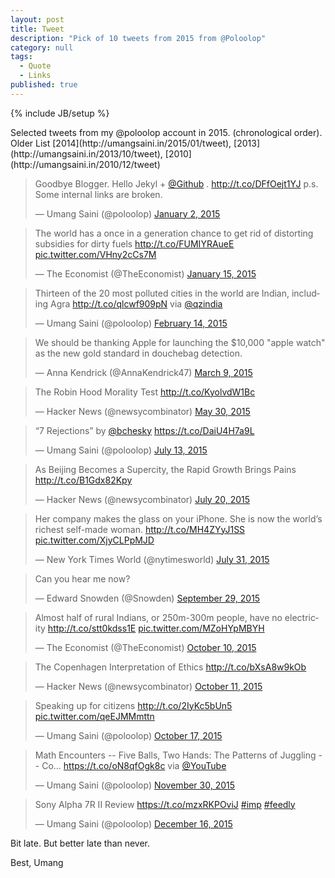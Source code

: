 ```yaml
---
layout: post
title: Tweet
description: "Pick of 10 tweets from 2015 from @Poloolop"
category: null
tags: 
  - Quote
  - Links
published: true
---
```


{% include JB/setup %}
<p>
Selected tweets from my @poloolop account in 2015. (chronological order).
Older List [2014](http://umangsaini.in/2015/01/tweet), [2013](http://umangsaini.in/2013/10/tweet), [2010](http://umangsaini.in/2010/12/tweet)
</p>

<blockquote class="twitter-tweet" data-lang="en"><p lang="en" dir="ltr">Goodbye Blogger. Hello Jekyl + <a href="https://twitter.com/github">@Github</a> . <a href="http://t.co/DFfOejt1YJ">http://t.co/DFfOejt1YJ</a> p.s. Some internal links are broken.</p>&mdash; Umang Saini (@poloolop) <a href="https://twitter.com/poloolop/status/550834817688817665">January 2, 2015</a></blockquote>
<script async src="//platform.twitter.com/widgets.js" charset="utf-8"></script>

<blockquote class="twitter-tweet" data-lang="en"><p lang="en" dir="ltr">The world has a once in a generation chance to get rid of distorting subsidies for dirty fuels <a href="http://t.co/FUMIYRAueE">http://t.co/FUMIYRAueE</a> <a href="http://t.co/VHny2cCs7M">pic.twitter.com/VHny2cCs7M</a></p>&mdash; The Economist (@TheEconomist) <a href="https://twitter.com/TheEconomist/status/555742896234975232">January 15, 2015</a></blockquote>
<script async src="//platform.twitter.com/widgets.js" charset="utf-8"></script>

<blockquote class="twitter-tweet" data-lang="en"><p lang="en" dir="ltr">Thirteen of the 20 most polluted cities in the world are Indian, including Agra <a href="http://t.co/qlcwf909pN">http://t.co/qlcwf909pN</a> via <a href="https://twitter.com/qzindia">@qzindia</a></p>&mdash; Umang Saini (@poloolop) <a href="https://twitter.com/poloolop/status/566620891610488833">February 14, 2015</a></blockquote>
<script async src="//platform.twitter.com/widgets.js" charset="utf-8"></script>

<blockquote class="twitter-tweet" data-lang="en"><p lang="en" dir="ltr">We should be thanking Apple for launching the $10,000 &quot;apple watch&quot; as the new gold standard in douchebag detection.</p>&mdash; Anna Kendrick (@AnnaKendrick47) <a href="https://twitter.com/AnnaKendrick47/status/575019466804719617">March 9, 2015</a></blockquote>
<script async src="//platform.twitter.com/widgets.js" charset="utf-8"></script>

<blockquote class="twitter-tweet" data-lang="en"><p lang="en" dir="ltr">The Robin Hood Morality Test <a href="http://t.co/KyolvdW1Bc">http://t.co/KyolvdW1Bc</a></p>&mdash; Hacker News (@newsycombinator) <a href="https://twitter.com/newsycombinator/status/604784576809082880">May 30, 2015</a></blockquote>
<script async src="//platform.twitter.com/widgets.js" charset="utf-8"></script>


<blockquote class="twitter-tweet" data-lang="en"><p lang="en" dir="ltr">“7 Rejections” by <a href="https://twitter.com/bchesky">@bchesky</a> <a href="https://t.co/DaiU4H7a9L">https://t.co/DaiU4H7a9L</a></p>&mdash; Umang Saini (@poloolop) <a href="https://twitter.com/poloolop/status/620428619467243522">July 13, 2015</a></blockquote>
<script async src="//platform.twitter.com/widgets.js" charset="utf-8"></script>

<blockquote class="twitter-tweet" data-lang="en"><p lang="en" dir="ltr">As Beijing Becomes a Supercity, the Rapid Growth Brings Pains <a href="http://t.co/B1Gdx82Kpy">http://t.co/B1Gdx82Kpy</a></p>&mdash; Hacker News (@newsycombinator) <a href="https://twitter.com/newsycombinator/status/622979532396589056">July 20, 2015</a></blockquote>
<script async src="//platform.twitter.com/widgets.js" charset="utf-8"></script>

<blockquote class="twitter-tweet" data-lang="en"><p lang="en" dir="ltr">Her company makes the glass on your iPhone. She is now the world’s richest self-made woman. <a href="http://t.co/MH4ZYyJ1SS">http://t.co/MH4ZYyJ1SS</a> <a href="http://t.co/XjyCLPpMJD">pic.twitter.com/XjyCLPpMJD</a></p>&mdash; New York Times World (@nytimesworld) <a href="https://twitter.com/nytimesworld/status/627032724415643648">July 31, 2015</a></blockquote>
<script async src="//platform.twitter.com/widgets.js" charset="utf-8"></script>

<blockquote class="twitter-tweet" data-lang="en"><p lang="en" dir="ltr">Can you hear me now?</p>&mdash; Edward Snowden (@Snowden) <a href="https://twitter.com/Snowden/status/648890134243487744">September 29, 2015</a></blockquote>
<script async src="//platform.twitter.com/widgets.js" charset="utf-8"></script>

<blockquote class="twitter-tweet" data-lang="en"><p lang="en" dir="ltr">Almost half of rural Indians, or 250m-300m people, have no electricity <a href="http://t.co/stt0kdss1E">http://t.co/stt0kdss1E</a> <a href="http://t.co/MZoHYpMBYH">pic.twitter.com/MZoHYpMBYH</a></p>&mdash; The Economist (@TheEconomist) <a href="https://twitter.com/TheEconomist/status/652773235403132928">October 10, 2015</a></blockquote>
<script async src="//platform.twitter.com/widgets.js" charset="utf-8"></script>


<blockquote class="twitter-tweet" data-lang="en"><p lang="en" dir="ltr">The Copenhagen Interpretation of Ethics <a href="http://t.co/bXsA8w9kOb">http://t.co/bXsA8w9kOb</a></p>&mdash; Hacker News (@newsycombinator) <a href="https://twitter.com/newsycombinator/status/653133582601482240">October 11, 2015</a></blockquote>
<script async src="//platform.twitter.com/widgets.js" charset="utf-8"></script>

<blockquote class="twitter-tweet" data-lang="en"><p lang="en" dir="ltr">Speaking up for citizens <a href="http://t.co/2IyKc5bUn5">http://t.co/2IyKc5bUn5</a> <a href="http://t.co/qeEJMMmttn">pic.twitter.com/qeEJMMmttn</a></p>&mdash; Umang Saini (@poloolop) <a href="https://twitter.com/poloolop/status/655243960856637440">October 17, 2015</a></blockquote>
<script async src="//platform.twitter.com/widgets.js" charset="utf-8"></script>

<blockquote class="twitter-tweet" data-lang="en"><p lang="en" dir="ltr">Math Encounters -- Five Balls, Two Hands: The Patterns of Juggling -- Co... <a href="https://t.co/oN8qfOgk8c">https://t.co/oN8qfOgk8c</a> via <a href="https://twitter.com/YouTube">@YouTube</a></p>&mdash; Umang Saini (@poloolop) <a href="https://twitter.com/poloolop/status/671386570348494849">November 30, 2015</a></blockquote>
<script async src="//platform.twitter.com/widgets.js" charset="utf-8"></script>

<blockquote class="twitter-tweet" data-lang="en"><p lang="en" dir="ltr">Sony Alpha 7R II Review <a href="https://t.co/mzxRKPOviJ">https://t.co/mzxRKPOviJ</a> <a href="https://twitter.com/hashtag/imp?src=hash">#imp</a> <a href="https://twitter.com/hashtag/feedly?src=hash">#feedly</a></p>&mdash; Umang Saini (@poloolop) <a href="https://twitter.com/poloolop/status/677041715241291776">December 16, 2015</a></blockquote>
<script async src="//platform.twitter.com/widgets.js" charset="utf-8"></script>



Bit late. But better late than never. 

Best, Umang

